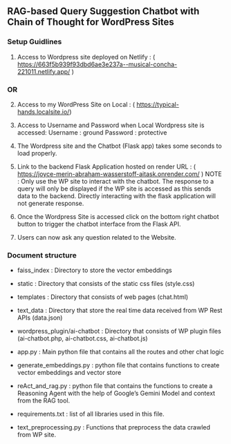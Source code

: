 ## RAG-based Query Suggestion Chatbot with Chain of Thought for WordPress Sites 

### Setup Guidlines

1) Access to Wordpress site deployed on Netlify : ( https://663f5b939f93dbd6ae3e237a--musical-concha-221011.netlify.app/ )
   
### OR

2) Access to my WordPress Site on Local : ( https://typical-hands.localsite.io/)
3) Access to Username and Password  when Local Wordpress site is accessed:
 Username : ground
 Password : protective


4) The Wordpress site  and the Chatbot (Flask app)  takes some seconds to load properly.
5) Link to the backend Flask Application hosted on render 
URL : ( https://joyce-merin-abraham-wasserstoff-aitask.onrender.com/ )
NOTE : Only use the WP site to interact with the chatbot. The response to a query will only be displayed if the WP site is accessed as this sends data to the backend. Directly interacting with the flask application will not generate response.

6) Once the Wordpress Site is accessed click on the bottom right chatbot button to trigger the chatbot interface from the Flask API.
7) Users can now ask any question related to the Website.

### Document structure

- faiss_index : Directory to store the vector embeddings

- static : Directory that consists of the static css files (style.css)

- templates : Directory that consists of web pages (chat.html)

- text_data : Directory that store the real time data received from WP Rest APIs (data.json)


- wordpress_plugin/ai-chatbot : Directory that consists of WP plugin files (ai-chatbot.php, ai-chatbot.css, ai-chatbot.js)

- app.py : Main python file that contains all the routes and other chat logic

- generate_embeddings.py : python file that contains functions to create vector embeddings and vector store

- reAct_and_rag.py : python file that contains the functions to create a Reasoning Agent with the help of Google’s Gemini Model and context from the RAG tool.

- requirements.txt  : list of all libraries used in this file.

- text_preprocessing.py : Functions that preprocess the data crawled from WP site.

